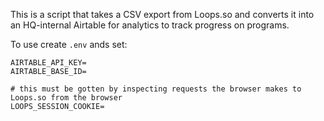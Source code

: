 This is a script that takes a CSV export from Loops.so and converts it into an HQ-internal Airtable for analytics to track progress on programs.

To use create `.env` ands set:

```
AIRTABLE_API_KEY=
AIRTABLE_BASE_ID=

# this must be gotten by inspecting requests the browser makes to Loops.so from the browser
LOOPS_SESSION_COOKIE=
```